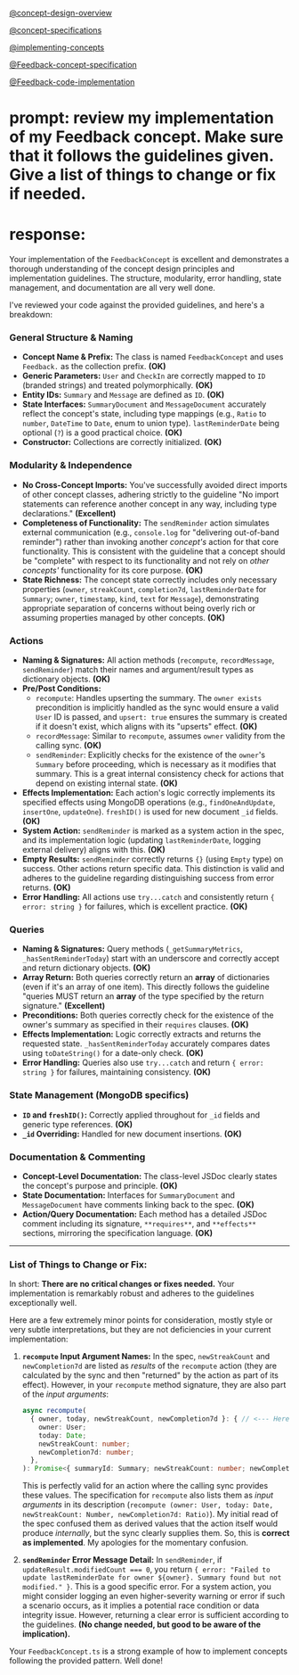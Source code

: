 [@concept-design-overview](../../background/concept-design-overview.md)

[@concept-specifications](../../background/concept-specifications.md)

[@implementing-concepts](../../background/implementing-concepts.md)

[@Feedback-concept-specification](../../../src/concepts/Feedback/spec.md)

[@Feedback-code-implementation](../../../src/concepts/Feedback/FeedbackConcept.ts)

# prompt: review my implementation of my Feedback concept. Make sure that it follows the guidelines given. Give a list of things to change or fix if needed.
# response:

Your implementation of the `FeedbackConcept` is excellent and demonstrates a thorough understanding of the concept design principles and implementation guidelines. The structure, modularity, error handling, state management, and documentation are all very well done.

I've reviewed your code against the provided guidelines, and here's a breakdown:

### General Structure & Naming
*   **Concept Name & Prefix:** The class is named `FeedbackConcept` and uses `Feedback.` as the collection prefix. **(OK)**
*   **Generic Parameters:** `User` and `CheckIn` are correctly mapped to `ID` (branded strings) and treated polymorphically. **(OK)**
*   **Entity IDs:** `Summary` and `Message` are defined as `ID`. **(OK)**
*   **State Interfaces:** `SummaryDocument` and `MessageDocument` accurately reflect the concept's state, including type mappings (e.g., `Ratio` to `number`, `DateTime` to `Date`, enum to union type). `lastReminderDate` being optional (`?`) is a good practical choice. **(OK)**
*   **Constructor:** Collections are correctly initialized. **(OK)**

### Modularity & Independence
*   **No Cross-Concept Imports:** You've successfully avoided direct imports of other concept classes, adhering strictly to the guideline "No import statements can reference another concept in any way, including type declarations." **(Excellent)**
*   **Completeness of Functionality:** The `sendReminder` action simulates external communication (e.g., `console.log` for "delivering out-of-band reminder") rather than invoking another *concept's* action for that core functionality. This is consistent with the guideline that a concept should be "complete" with respect to its functionality and not rely on *other concepts'* functionality for its core purpose. **(OK)**
*   **State Richness:** The concept state correctly includes only necessary properties (`owner`, `streakCount`, `completion7d`, `lastReminderDate` for `Summary`; `owner`, `timestamp`, `kind`, `text` for `Message`), demonstrating appropriate separation of concerns without being overly rich or assuming properties managed by other concepts. **(OK)**

### Actions
*   **Naming & Signatures:** All action methods (`recompute`, `recordMessage`, `sendReminder`) match their names and argument/result types as dictionary objects. **(OK)**
*   **Pre/Post Conditions:**
    *   `recompute`: Handles upserting the summary. The `owner exists` precondition is implicitly handled as the sync would ensure a valid `User` ID is passed, and `upsert: true` ensures the summary is created if it doesn't exist, which aligns with its "upserts" effect. **(OK)**
    *   `recordMessage`: Similar to `recompute`, assumes `owner` validity from the calling sync. **(OK)**
    *   `sendReminder`: Explicitly checks for the existence of the `owner`'s `Summary` before proceeding, which is necessary as it modifies that summary. This is a great internal consistency check for actions that depend on existing internal state. **(OK)**
*   **Effects Implementation:** Each action's logic correctly implements its specified effects using MongoDB operations (e.g., `findOneAndUpdate`, `insertOne`, `updateOne`). `freshID()` is used for new document `_id` fields. **(OK)**
*   **System Action:** `sendReminder` is marked as a system action in the spec, and its implementation logic (updating `lastReminderDate`, logging external delivery) aligns with this. **(OK)**
*   **Empty Results:** `sendReminder` correctly returns `{}` (using `Empty` type) on success. Other actions return specific data. This distinction is valid and adheres to the guideline regarding distinguishing success from error returns. **(OK)**
*   **Error Handling:** All actions use `try...catch` and consistently return `{ error: string }` for failures, which is excellent practice. **(OK)**

### Queries
*   **Naming & Signatures:** Query methods (`_getSummaryMetrics`, `_hasSentReminderToday`) start with an underscore and correctly accept and return dictionary objects. **(OK)**
*   **Array Return:** Both queries correctly return an **array** of dictionaries (even if it's an array of one item). This directly follows the guideline "queries MUST return an **array** of the type specified by the return signature." **(Excellent)**
*   **Preconditions:** Both queries correctly check for the existence of the owner's summary as specified in their `requires` clauses. **(OK)**
*   **Effects Implementation:** Logic correctly extracts and returns the requested state. `_hasSentReminderToday` accurately compares dates using `toDateString()` for a date-only check. **(OK)**
*   **Error Handling:** Queries also use `try...catch` and return `{ error: string }` for failures, maintaining consistency. **(OK)**

### State Management (MongoDB specifics)
*   **`ID` and `freshID()`:** Correctly applied throughout for `_id` fields and generic type references. **(OK)**
*   **`_id` Overriding:** Handled for new document insertions. **(OK)**

### Documentation & Commenting
*   **Concept-Level Documentation:** The class-level JSDoc clearly states the concept's purpose and principle. **(OK)**
*   **State Documentation:** Interfaces for `SummaryDocument` and `MessageDocument` have comments linking back to the spec. **(OK)**
*   **Action/Query Documentation:** Each method has a detailed JSDoc comment including its signature, `**requires**`, and `**effects**` sections, mirroring the specification language. **(OK)**

---

### List of Things to Change or Fix:

In short: **There are no critical changes or fixes needed.** Your implementation is remarkably robust and adheres to the guidelines exceptionally well.

Here are a few extremely minor points for consideration, mostly style or very subtle interpretations, but they are not deficiencies in your current implementation:

1.  **`recompute` Input Argument Names:** In the spec, `newStreakCount` and `newCompletion7d` are listed as *results* of the `recompute` action (they are calculated by the sync and then "returned" by the action as part of its effect). However, in your `recompute` method signature, they are also part of the *input arguments*:
    ```typescript
    async recompute(
      { owner, today, newStreakCount, newCompletion7d }: { // <--- Here
        owner: User;
        today: Date;
        newStreakCount: number;
        newCompletion7d: number;
      },
    ): Promise<{ summaryId: Summary; newStreakCount: number; newCompletion7d: number } | { error: string }> {
    ```
    This is perfectly valid for an action where the calling sync provides these values. The specification for `recompute` also lists them as *input arguments* in its description (`recompute (owner: User, today: Date, newStreakCount: Number, newCompletion7d: Ratio)`). My initial read of the spec confused them as derived values that the action itself would produce *internally*, but the sync clearly supplies them. So, this is **correct as implemented**. My apologies for the momentary confusion.

2.  **`sendReminder` Error Message Detail:** In `sendReminder`, if `updateResult.modifiedCount === 0`, you return `{ error: "Failed to update lastReminderDate for owner ${owner}. Summary found but not modified." }`. This is a good specific error. For a system action, you might consider logging an even higher-severity warning or error if such a scenario occurs, as it implies a potential race condition or data integrity issue. However, returning a clear error is sufficient according to the guidelines. **(No change needed, but good to be aware of the implication).**

Your `FeedbackConcept.ts` is a strong example of how to implement concepts following the provided pattern. Well done!